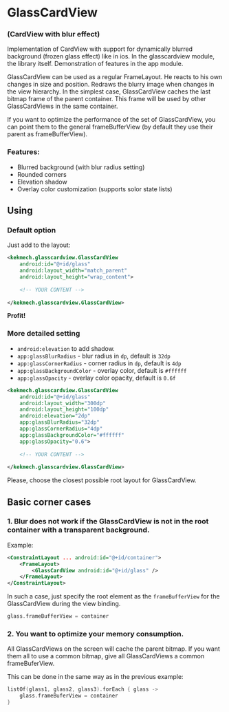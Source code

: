 # GlassCardView
### (CardView with blur effect)

Implementation of CardView with support for dynamically blurred background (frozen glass effect) like in ios. In the glasscardview module, the library itself. Demonstration of features in the app module.

GlassCardView can be used as a regular FrameLayout. He reacts to his own changes in size and position. Redraws the blurry image when changes in the view hierarchy. In the simplest case, GlassCardView caches the last bitmap frame of the parent container. This frame will be used by other GlassCardViews in the same container.

If you want to optimize the performance of the set of GlassCardView, you can point them to the general frameBufferView (by default they use their parent as frameBufferView).

### Features:

- Blurred background (with blur radius setting)
- Rounded corners
- Elevation shadow
- Overlay color customization (supports solor state lists)

## Using

### Default option

Just add to the layout:

```xml
<kekmech.glasscardview.GlassCardView
    android:id="@+id/glass"
    android:layout_width="match_parent"
    android:layout_height="wrap_content">
    
    <!-- YOUR CONTENT -->
    
</kekmech.glasscardview.GlassCardView>
```

**Profit!**

### More detailed setting

-  `android:elevation` to add shadow.
-  `app:glassBlurRadius` - blur radius in `dp`, default is `32dp`
-  `app:glassCornerRadius` - corner radius in `dp`, default is `4dp`
-  `app:glassBackgroundColor` - overlay color, default is `#ffffff`
-  `app:glassOpacity` - overlay color opacity, default is `0.6f`

```xml
<kekmech.glasscardview.GlassCardView
    android:id="@+id/glass"
    android:layout_width="300dp"
    android:layout_height="100dp"
    android:elevation="2dp"
    app:glassBlurRadius="32dp"
    app:glassCornerRadius="4dp"
    app:glassBackgroundColor="#ffffff"
    app:glassOpacity="0.6">
    
    <!-- YOUR CONTENT -->
    
</kekmech.glasscardview.GlassCardView>
```

Please, choose the closest possible root layout for GlassCardView.

## Basic corner cases

### 1. Blur does not work if the GlassCardView is not in the root container with a transparent background.

Example:

```xml
<ConstraintLayout ... android:id="@+id/container">
    <FrameLayout>
        <GlassCardView android:id="@+id/glass" />
    </FrameLayout>
</ConstraintLayout>
```

In such a case, just specify the root element as the `frameBufferView` for the GlassCardView during the view binding.

```kotlin
glass.frameBufferView = container
```

### 2. You want to optimize your memory consumption.

All GlassCardViews on the screen will cache the parent bitmap. If you want them all to use a common bitmap, give all GlassCardViews a common frameBuferView.

This can be done in the same way as in the previous example:

```kotlin
listOf(glass1, glass2, glass3).forEach { glass ->
    glass.frameBuferView = container
}
```

